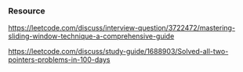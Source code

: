 ### Resource
https://leetcode.com/discuss/interview-question/3722472/mastering-sliding-window-technique-a-comprehensive-guide

https://leetcode.com/discuss/study-guide/1688903/Solved-all-two-pointers-problems-in-100-days